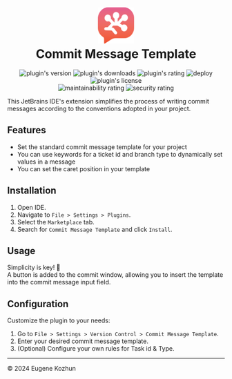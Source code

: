 <h1 align="center">
    <img src="src/main/resources/META-INF/pluginIcon.svg" width="84" height="84" alt="logo"/>
    <br/>
    Commit Message Template
</h1>

<p align="center">
    <a href="https://plugins.jetbrains.com/plugin/23100-commit-message-template" style="text-decoration: none">
        <img alt="plugin's version" src="https://img.shields.io/jetbrains/plugin/v/23100-commit-message-template"/>
    </a>
    <a href="https://plugins.jetbrains.com/plugin/23100-commit-message-template" style="text-decoration: none">
        <img alt="plugin's downloads" src="https://img.shields.io/jetbrains/plugin/d/23100-commit-message-template"/>
    </a>
    <a href="https://plugins.jetbrains.com/plugin/23100-commit-message-template" style="text-decoration: none">
        <img alt="plugin's rating" src="https://img.shields.io/jetbrains/plugin/r/stars/23100-commit-message-template"/>
    </a>
    <a href="https://github.com/EugeneKozhun/commit-message-template/actions/workflows/publish.yml" style="text-decoration: none">
        <img alt="deploy" src="https://img.shields.io/github/actions/workflow/status/EugeneKozhun/commit-message-template/publish.yml?label=deploy"/>
    </a>
    <a href="https://github.com/EugeneKozhun/commit-message-template/blob/main/LICENSE.md" style="text-decoration: none">
        <img alt="plugin's license" src="https://img.shields.io/github/license/EugeneKozhun/commit-message-template"/>
    </a>
    <br/>
    <a href="https://sonarcloud.io/project/overview?id=EugeneKozhun_commit-message-template" style="text-decoration: none">
        <img alt="maintainability rating" src="https://sonarcloud.io/api/project_badges/measure?project=EugeneKozhun_commit-message-template&metric=sqale_rating"/>
    </a>
    <a href="https://sonarcloud.io/project/overview?id=EugeneKozhun_commit-message-template" style="text-decoration: none">
        <img alt="security rating" src="https://sonarcloud.io/api/project_badges/measure?project=EugeneKozhun_commit-message-template&metric=security_rating"/>
    </a>
</p>

This JetBrains IDE's extension simplifies the process of writing commit messages according to the conventions adopted in
your project.

## Features

- Set the standard commit message template for your project
- You can use keywords for a ticket id and branch type to dynamically set values in a message
- You can set the caret position in your template

## Installation

1. Open IDE.
2. Navigate to `File > Settings > Plugins`.
3. Select the `Marketplace` tab.
4. Search for `Commit Message Template` and click `Install`.

## Usage

Simplicity is key! 🙂
<br/>
A button is added to the commit window, allowing you to insert the template into the commit message input field.

## Configuration

Customize the plugin to your needs:

1. Go to `File > Settings > Version Control > Commit Message Template`.
2. Enter your desired commit message template.
3. (Optional) Configure your own rules for Task id & Type.

---

© 2024 Eugene Kozhun
